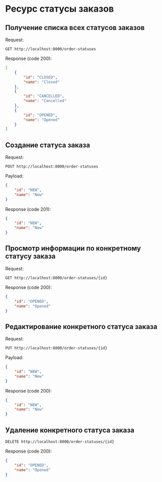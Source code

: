 # Ресурс статусы заказов

## Получение списка всех статусов заказов

Request:
```http request
GET http://localhost:8000/order-statuses
```

Response (code 200):
```json
[
    {
        "id": "CLOSED",
        "name": "Closed"
    },
    {
        "id": "CANCELLED",
        "name": "Cancelled"
    },
    {
        "id": "OPENED",
        "name": "Opened"
    }
]
```

## Создание статуса заказа

Request:
```http request
POST http://localhost:8000/order-statuses
```

Payload:
```json
{
    "id": "NEW",
    "name": "New"
}
```

Response (code 201):
```json
{
    "id": "NEW",
    "name": "New"
}
```

## Просмотр информации по конкретному статусу заказа

Request:
```http request
GET http://localhost:8000/order-statuses/{id}
```

Response (code 200):
```json
{
    "id": "OPENED",
    "name": "Opened"
}
```

## Редактирование конкретного статуса заказа

Request:
```http request
PUT http://localhost:8000/order-statuses/{id}
```

Payload:
```json
{
    "id": "NEW",
    "name": "New"
}
```

Response (code 200):
```json
{
    "id": "NEW",
    "name": "New"
}
```

## Удаление конкретного статуса заказа

```http request
DELETE http://localhost:8000/order-statuses/{id}
```

Response (code 200):
```json
{
    "id": "OPENED",
    "name": "Opened"
}
```